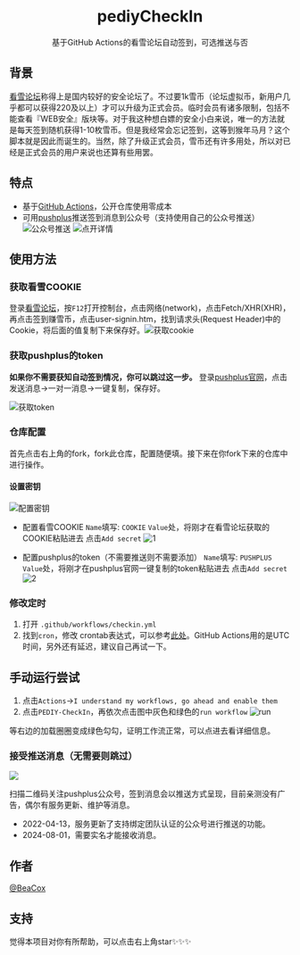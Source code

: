 <p align="center">
    <h1 align="center">pediyCheckIn</h1>
</p>
  <p align="center">基于GitHub Actions的看雪论坛自动签到，可选推送与否</p>

## 背景
[看雪论坛](https://bbs.pediy.com/)称得上是国内较好的安全论坛了。不过要1k雪币（论坛虚拟币，新用户几乎都可以获得220及以上）才可以升级为正式会员。临时会员有诸多限制，包括不能查看『WEB安全』版块等。对于我这种想白嫖的安全小白来说，唯一的方法就是每天签到随机获得1-10枚雪币。但是我经常会忘记签到，这等到猴年马月？这个脚本就是因此而诞生的。当然，除了升级正式会员，雪币还有许多用处，所以对已经是正式会员的用户来说也还算有些用罢。          

## 特点

+ 基于[GitHub Actions](https://github.com/features/actions)，公开仓库使用零成本
+ 可用[pushplus](https://www.pushplus.plus/)推送签到消息到公众号（支持使用自己的公众号推送）
  ![公众号推送](./imgs/pushplus_show1.jpg)
  ![点开详情](./imgs/pushplus_show2.jpg)

## 使用方法
### 获取看雪COOKIE
登录[看雪论坛](https://bbs.pediy.com/)，按`F12`打开控制台，点击网络(network)，点击Fetch/XHR(XHR)，再点击签到赚雪币，点击user-signin.htm，找到请求头(Request Header)中的Cookie，将后面的值复制下来保存好。![获取cookie](./imgs/pediy_cookie.jpg)

### 获取pushplus的token

**如果你不需要获知自动签到情况，你可以跳过这一步。**
登录[pushplus官网](https://www.pushplus.plus/login.html)，点击发送消息→一对一消息→一键复制，保存好。

![获取token](./imgs/get_pushplus_token.png)

### 仓库配置

首先点击右上角的fork，fork此仓库，配置随便填。接下来在你fork下来的仓库中进行操作。

#### 设置密钥

![配置密钥](./imgs/secrets.png)

+ 配置看雪COOKIE
  `Name`填写: `COOKIE`
  `Value`处，将刚才在看雪论坛获取的COOKIE粘贴进去
  点击`Add secret`
  ![1](./imgs/secret1.png)

+ 配置pushplus的token（不需要推送则不需要添加）
  `Name`填写: `PUSHPLUS`
  `Value`处，将刚才在pushplus官网一键复制的token粘贴进去
  点击`Add secret`
  ![2](./imgs/secret2.png)

### 修改定时

1. 打开 `.github/workflows/checkin.yml`
2. 找到`cron`，修改 crontab表达式，可以参考[此处](https://crontab.guru/)。GitHub Actions用的是UTC时间，另外还有延迟，建议自己再试一下。

## 手动运行尝试

1. 点击`Actions`→`I understand my workflows, go ahead and enable them`
2. 点击`PEDIY-CheckIn`，再依次点击图中灰色和绿色的`run workflow`
   ![run](./imgs/actions.png)

等右边的加载圈圈变成绿色勾勾，证明工作流正常，可以点进去看详细信息。

### 接受推送消息（无需要则跳过）

![](./imgs/pushplus_mp.jpg)

扫描二维码关注pushplus公众号，签到消息会以推送方式呈现，目前亲测没有广告，偶尔有服务更新、维护等消息。
+ 2022-04-13，服务更新了支持绑定团队认证的公众号进行推送的功能。
+ 2024-08-01，需要实名才能接收消息。

## 作者
[@BeaCox](https://github.com/BeaCox)

## 支持
觉得本项目对你有所帮助，可以点击右上角star✨✨✨

